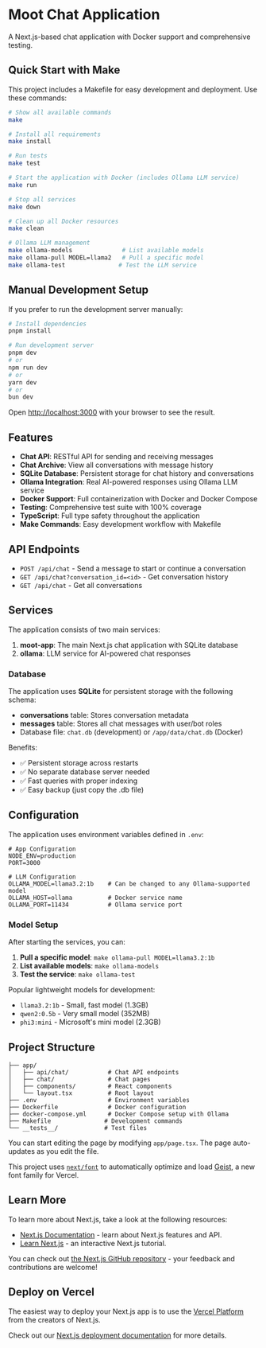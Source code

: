 # Moot Chat Application

A Next.js-based chat application with Docker support and comprehensive testing.

## Quick Start with Make

This project includes a Makefile for easy development and deployment. Use these commands:

```bash
# Show all available commands
make

# Install all requirements
make install

# Run tests
make test

# Start the application with Docker (includes Ollama LLM service)
make run

# Stop all services
make down

# Clean up all Docker resources
make clean

# Ollama LLM management
make ollama-models              # List available models
make ollama-pull MODEL=llama2   # Pull a specific model
make ollama-test               # Test the LLM service
```

## Manual Development Setup

If you prefer to run the development server manually:

```bash
# Install dependencies
pnpm install

# Run development server
pnpm dev
# or
npm run dev
# or
yarn dev
# or
bun dev
```

Open [http://localhost:3000](http://localhost:3000) with your browser to see the result.

## Features

- **Chat API**: RESTful API for sending and receiving messages
- **Chat Archive**: View all conversations with message history
- **SQLite Database**: Persistent storage for chat history and conversations
- **Ollama Integration**: Real AI-powered responses using Ollama LLM service
- **Docker Support**: Full containerization with Docker and Docker Compose
- **Testing**: Comprehensive test suite with 100% coverage
- **TypeScript**: Full type safety throughout the application
- **Make Commands**: Easy development workflow with Makefile

## API Endpoints

- `POST /api/chat` - Send a message to start or continue a conversation
- `GET /api/chat?conversation_id=<id>` - Get conversation history
- `GET /api/chat` - Get all conversations

## Services

The application consists of two main services:

1. **moot-app**: The main Next.js chat application with SQLite database
2. **ollama**: LLM service for AI-powered chat responses

### Database

The application uses **SQLite** for persistent storage with the following schema:

- **conversations** table: Stores conversation metadata
- **messages** table: Stores all chat messages with user/bot roles
- Database file: `chat.db` (development) or `/app/data/chat.db` (Docker)

Benefits:
- ✅ Persistent storage across restarts
- ✅ No separate database server needed
- ✅ Fast queries with proper indexing
- ✅ Easy backup (just copy the .db file)

## Configuration

The application uses environment variables defined in `.env`:

```env
# App Configuration
NODE_ENV=production
PORT=3000

# LLM Configuration
OLLAMA_MODEL=llama3.2:1b    # Can be changed to any Ollama-supported model
OLLAMA_HOST=ollama          # Docker service name
OLLAMA_PORT=11434           # Ollama service port
```

### Model Setup

After starting the services, you can:

1. **Pull a specific model**: `make ollama-pull MODEL=llama3.2:1b`
2. **List available models**: `make ollama-models`
3. **Test the service**: `make ollama-test`

Popular lightweight models for development:
- `llama3.2:1b` - Small, fast model (1.3GB)
- `qwen2:0.5b` - Very small model (352MB)
- `phi3:mini` - Microsoft's mini model (2.3GB)

## Project Structure

```
├── app/
│   ├── api/chat/           # Chat API endpoints
│   ├── chat/               # Chat pages
│   ├── components/         # React components
│   └── layout.tsx          # Root layout
├── .env                    # Environment variables
├── Dockerfile              # Docker configuration
├── docker-compose.yml      # Docker Compose setup with Ollama
├── Makefile               # Development commands
└── __tests__/             # Test files
```

You can start editing the page by modifying `app/page.tsx`. The page auto-updates as you edit the file.

This project uses [`next/font`](https://nextjs.org/docs/app/building-your-application/optimizing/fonts) to automatically optimize and load [Geist](https://vercel.com/font), a new font family for Vercel.

## Learn More

To learn more about Next.js, take a look at the following resources:

- [Next.js Documentation](https://nextjs.org/docs) - learn about Next.js features and API.
- [Learn Next.js](https://nextjs.org/learn) - an interactive Next.js tutorial.

You can check out [the Next.js GitHub repository](https://github.com/vercel/next.js) - your feedback and contributions are welcome!

## Deploy on Vercel

The easiest way to deploy your Next.js app is to use the [Vercel Platform](https://vercel.com/new?utm_medium=default-template&filter=next.js&utm_source=create-next-app&utm_campaign=create-next-app-readme) from the creators of Next.js.

Check out our [Next.js deployment documentation](https://nextjs.org/docs/app/building-your-application/deploying) for more details.
